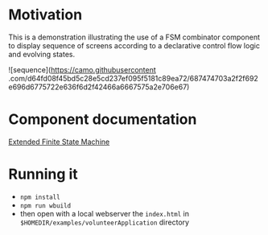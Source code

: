 # Motivation
This is a demonstration illustrating the use of a FSM combinator component to display sequence of screens according to a declarative control flow logic and evolving states.

![sequence](https://camo.githubusercontent
.com/d64fd08f45bd5c28e5cd237ef095f5181c89ea72/687474703a2f2f692e696d6775722e636f6d2f42466a6667575a2e706e67)

# Component documentation
[Extended Finite State Machine](../../documentation/EFSM.md)

# Running it
- `npm install`
- `npm run wbuild`
- then open with a local webserver the `index.html` in `$HOMEDIR/examples/volunteerApplication` directory 
